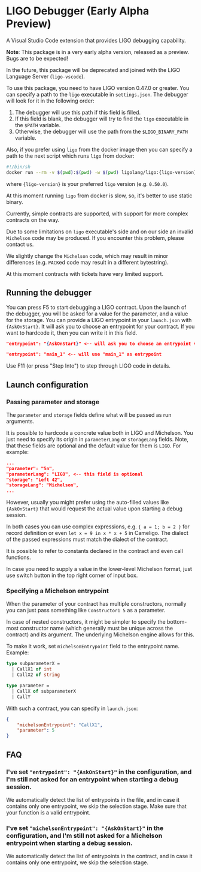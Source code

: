 # LIGO Debugger (Early Alpha Preview)

A Visual Studio Code extension that provides LIGO debugging capability.

**Note**: This package is in a very early alpha version, released as a preview.
Bugs are to be expected!

In the future, this package will be deprecated and joined with the LIGO Language Server (`ligo-vscode`).

To use this package, you need to have LIGO version 0.47.0 or greater.
You can specify a path to the `ligo` executable in `settings.json`. The debugger will look for it in the following order:
1. The debugger will use this path if this field is filled.
2. If this field is blank, the debugger will try to find the `ligo` executable in the `$PATH` variable.
3. Otherwise, the debugger will use the path from the `$LIGO_BINARY_PATH` variable.

Also, if you prefer using `ligo` from the docker image then you can specify a path to the next script which runs `ligo` from docker:
```sh
#!/bin/sh
docker run --rm -v $(pwd):$(pwd) -w $(pwd) ligolang/ligo:{ligo-version} "$@"
```
where `{ligo-version}` is your preferred `ligo` version (e.g. `0.50.0`).

At this moment running `ligo` from docker is slow, so, it's better to use static binary.

Currently, simple contracts are supported, with support for more complex contracts on the way.

Due to some limitations on `ligo` executable's side and on our side an invalid `Michelson` code may be produced. If you encounter this problem, please contact us.

We slightly change the `Michelson` code, which may result in minor differences (e.g. `PACK`ed code may result in a different bytestring).

At this moment contracts with tickets have very limited support.

## Running the debugger

You can press F5 to start debugging a LIGO contract. Upon the launch of the debugger, you will be asked for a value for the parameter, and a value for the storage. You can provide a LIGO entrypoint in your `launch.json` with `{AskOnStart}`. It will ask you to choose an entrypoint for your contract. If you want to hardcode it, then you can write it in this field.
```json
"entrypoint": "{AskOnStart}" <-- will ask you to choose an entrypoint via quickpick
```
```json
"entrypoint": "main_1" <-- will use "main_1" as entrypoint
```

Use F11 (or press "Step Into") to step through LIGO code in details.

## Launch configuration

### Passing parameter and storage

The `parameter` and `storage` fields define what will be passed as run arguments.

It is possible to hardcode a concrete value both in LIGO and Michelson. You just need to specify its origin in `parameterLang` or `storageLang` fields. Note, that these fields are optional and the default value for them is `LIGO`. For example:
```json
...
"parameter": "5n",
"parameterLang": "LIGO", <-- this field is optional
"storage": "Left 42",
"storageLang": "Michelson",
...
```

However, usually you might prefer using the auto-filled values like `{AskOnStart}` that would request the actual value upon starting a debug session.

In both cases you can use complex expressions, e.g. `{ a = 1; b = 2 }` for record definition or even `let x = 9 in x * x + 5` in Cameligo.
The dialect of the passed expressions must match the dialect of the contract.

It is possible to refer to constants declared in the contract and even call functions.

In case you need to supply a value in the lower-level Michelson format, just use switch button in the top right corner of input box.

### Specifying a Michelson entrypoint

When the parameter of your contract has multiple constructors, normally you can just pass something like `Constructor1 5` as a parameter.

In case of nested constructors, it might be simpler to specify the bottom-most constructor name (which generally must be unique across the contract) and its argument.
The underlying Michelson engine allows for this.

To make it work, set `michelsonEntrypoint` field to the entrypoint name.
Example:

```ocaml
type subparameterX =
  | CallX1 of int
  | CallX2 of string

type parameter =
  | CallX of subparameterX
  | CallY
```

With such a contract, you can specify in `launch.json`:

```json
{
    "michelsonEntrypoint": "CallX1",
    "parameter": 5
}
```

## FAQ

### I've set `"entrypoint": "{AskOnStart}"` in the configuration, and I'm still not asked for an entrypoint when starting a debug session.

We automatically detect the list of entrypoints in the file, and in case it contains only one entrypoint, we skip the selection stage.
Make sure that your function is a valid entrypoint.

### I've set `"michelsonEntrypoint": "{AskOnStart}"` in the configuration, and I'm still not asked for a Michelson entrypoint when starting a debug session.

We automatically detect the list of entrypoints in the contract, and in case it contains only one entrypoint, we skip the selection stage.
